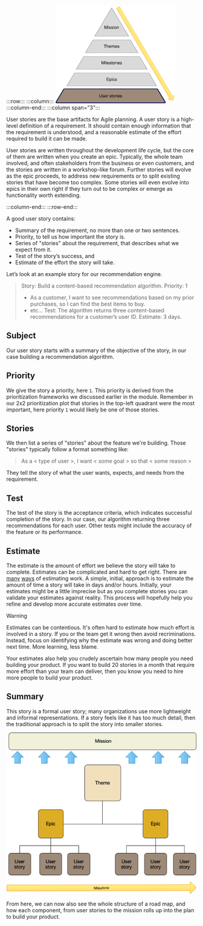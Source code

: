 :::row:::
  :::column:::
       ![Product road map user stories](../media/user_stories.png)
  :::column-end:::
        :::column span="3":::

User stories are the base artifacts for Agile planning. A user story is a high-level definition of a requirement. It should contain enough information that the requirement is understood, and a reasonable estimate of the effort required to build it can be made.

User stories are written throughout the development life cycle, but the core of them are written when you create an epic. Typically, the whole team involved, and often stakeholders from the business or even customers, and the stories are written in a workshop-like forum. Further stories will evolve as the epic proceeds, to address new requirements or to split existing stories that have become too complex. Some stories will even evolve into epics in their own right if they turn out to be complex or emerge as functionality worth extending.

 :::column-end:::
:::row-end:::

A good user story contains:

* Summary of the requirement, no more than one or two sentences.
* Priority, to tell us how important the story is.
* Series of "stories" about the requirement, that describes what we expect from it.
* Test of the story’s success, and
* Estimate of the effort the story will take. 

Let’s look at an example story for our recommendation engine.

> Story: Build a content-based recommendation algorithm. 
> Priority: 1
> * As a customer, I want to see recommendations based on my prior purchases, so I can find the best items to buy.
> * etc...
> Test: The algorithm returns three content-based recommendations for a customer’s user ID.
> Estimate: 3 days.

## Subject

Our user story starts with a summary of the objective of the story, in our case building a recommendation algorithm.

## Priority

We give the story a priority, here `1`. This priority is derived from the prioritization frameworks we discussed earlier in the module. Remember in our 2x2 prioritization plot that stories in the top-left quadrant were the most important, here priority `1` would likely be one of those stories.

## Stories

We then list a series of "stories" about the feature we're building. Those "stories" typically follow a format something like:

> As a < type of user >, I want < some goal > so that < some reason >

They tell the story of what the user wants, expects, and needs from the requirement. 

## Test

The test of the story is the acceptance criteria, which indicates successful completion of the story. In our case, our algorithm returning three recommendations for each user. Other tests might include the accuracy of the feature or its performance.

## Estimate

The estimate is the amount of effort we believe the story will take to complete. Estimates can be complicated and hard to get right. There are [many](https://www.berteig.com/how-to-apply-agile/9-agile-estimation-techniques/) [ways](https://techbeacon.com/app-dev-testing/fast-estimation-better-approach-agile-estimation) of estimating work. A simple, initial, approach is to estimate the amount of time a story will take in days and/or hours. Initially, your estimates might be a little imprecise but as you complete stories you can validate your estimates against reality. This process will hopefully help you refine and develop more accurate estimates over time. 

> [!WARNING]
> Estimates can be contentious. It's often hard to estimate how much effort is involved in a story. If you or the team get it wrong then avoid recriminations. Instead, focus on identifying why the estimate was wrong and doing better next time. More learning, less blame.

Your estimates also help you crudely ascertain how many people you need building your product. If you want to build 20 stories in a month that require more effort than your team can deliver, then you know you need to hire more people to build your product.

## Summary

This story is a formal user story; many organizations use more lightweight and informal representations. If a story feels like it has too much detail, then the traditional approach is to split the story into smaller stories.

![Product road map structure](../media/structure.png)

From here, we can now also see the whole structure of a road map, and how each component, from user stories to the mission rolls up into the plan to build your product.
